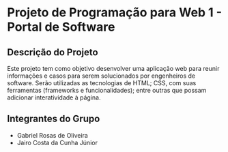 # Projeto de Programação para Web 1 - Portal de Software

## Descrição do Projeto

Este projeto tem como objetivo desenvolver uma aplicação web para reunir informações e casos para serem solucionados por engenheiros de software. Serão utilizadas as tecnologias de HTML; CSS, com suas ferramentas (frameworks e funcionalidades); entre outras que possam adicionar interatividade à página.

## Integrantes do Grupo

* Gabriel Rosas de Oliveira
* Jairo Costa da Cunha Júnior